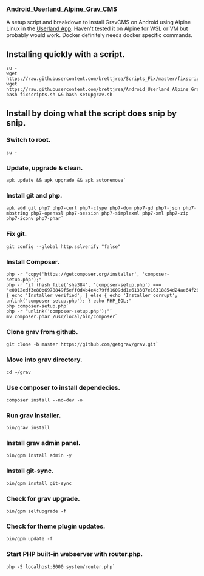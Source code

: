 ### Android_Userland_Alpine_Grav_CMS

A setup script and breakdown to install GravCMS on Android using Alpine Linux in the [Userland App](https://github.com/CypherpunkArmory/UserLAnd). Haven't tested it on Alpine for WSL or VM but probably would work. Docker definitely needs docker specific commands.
 
## Installing quickly with a script.
 
```
su -
wget https://raw.githubusercontent.com/brettjrea/Scripts_Fix/master/fixscripts.sh
wget https://raw.githubusercontent.com/brettjrea/Android_Userland_Alpine_Grav_CMS/master/setupgrav.sh
bash fixscripts.sh && bash setupgrav.sh
```

## Install by doing what the script does snip by snip.

### Switch to root.

`su -`

### Update, upgrade & clean.

```
apk update && apk upgrade && apk autoremove`
```

### Install git and php.

```
apk add git php7 php7-curl php7-ctype php7-dom php7-gd php7-json php7-mbstring php7-openssl php7-session php7-simplexml php7-xml php7-zip php7-iconv php7-phar`
```

### Fix git.

```
git config --global http.sslverify "false"
```

### Install Composer.

```
php -r "copy('https://getcomposer.org/installer', 'composer-setup.php');"
php -r "if (hash_file('sha384', 'composer-setup.php') === 'e0012edf3e80b6978849f5eff0d4b4e4c79ff1609dd1e613307e16318854d24ae64f26d17af3ef0bf7cfb710ca74755a') { echo 'Installer verified'; } else { echo 'Installer corrupt'; unlink('composer-setup.php'); } echo PHP_EOL;"
php composer-setup.php`
php -r "unlink('composer-setup.php');"`
mv composer.phar /usr/local/bin/composer`
```
### Clone grav from github.

```
git clone -b master https://github.com/getgrav/grav.git`
```

### Move into grav directory.

`cd ~/grav`

### Use composer to install dependecies.

`composer install --no-dev -o`


### Run grav installer.

`bin/grav install`

### Install grav admin panel.

`bin/gpm install admin -y`

### Install git-sync.

`bin/gpm install git-sync`

### Check for grav upgrade.

`bin/gpm selfupgrade -f`

### Check for theme plugin updates.

`bin/gpm update -f`

### Start PHP built-in webserver with router.php.

```
php -S localhost:8000 system/router.php`
```
